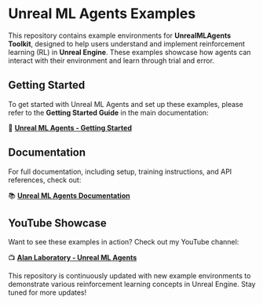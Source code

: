 # Unreal ML Agents Examples

This repository contains example environments for **UnrealMLAgents Toolkit**, designed to help users understand and implement
reinforcement learning (RL) in **Unreal Engine**. These examples showcase how agents can interact with their environment
and learn through trial and error.

## Getting Started

To get started with Unreal ML Agents and set up these examples, please refer to the **Getting Started Guide** in the
main documentation:

📖 **[Unreal ML Agents - Getting Started](https://unrealmlagents.readthedocs.io/en/latest/getting-started.html)**

## Documentation

For full documentation, including setup, training instructions, and API references, check out:

📚 **[Unreal ML Agents Documentation](https://unrealmlagents.readthedocs.io/en/latest/)**

## YouTube Showcase

Want to see these examples in action? Check out my YouTube channel:

📺 **[Alan Laboratory - Unreal ML Agents](https://www.youtube.com/@AlanLaboratory)**

This repository is continuously updated with new example environments to demonstrate various reinforcement learning
concepts in Unreal Engine. Stay tuned for more updates!
